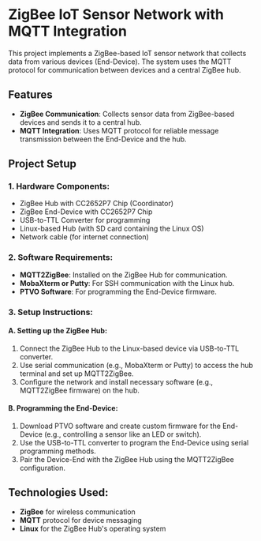 # ZigBee IoT Sensor Network with MQTT Integration

This project implements a ZigBee-based IoT sensor network that collects data from various devices (End-Device). The system uses the MQTT protocol for communication between devices and a central ZigBee hub. 

## Features
- **ZigBee Communication**: Collects sensor data from ZigBee-based devices and sends it to a central hub.
- **MQTT Integration**: Uses MQTT protocol for reliable message transmission between the End-Device and the hub.

## Project Setup

### 1. **Hardware Components**:
- ZigBee Hub with CC2652P7 Chip (Coordinator)
- ZigBee End-Device with CC2652P7 Chip
- USB-to-TTL Converter for programming
- Linux-based Hub (with SD card containing the Linux OS)
- Network cable (for internet connection)
  
### 2. **Software Requirements**:
- **MQTT2ZigBee**: Installed on the ZigBee Hub for communication.
- **MobaXterm or Putty**: For SSH communication with the Linux hub.
- **PTVO Software**: For programming the End-Device firmware.

### 3. **Setup Instructions**:

#### A. **Setting up the ZigBee Hub**:
1. Connect the ZigBee Hub to the Linux-based device via USB-to-TTL converter.
2. Use serial communication (e.g., MobaXterm or Putty) to access the hub terminal and set up MQTT2ZigBee.
3. Configure the network and install necessary software (e.g., MQTT2ZigBee firmware) on the hub.

#### B. **Programming the End-Device**:
1. Download PTVO software and create custom firmware for the End-Device (e.g., controlling a sensor like an LED or switch).
2. Use the USB-to-TTL converter to program the End-Device using serial programming methods.
3. Pair the Device-End with the ZigBee Hub using the MQTT2ZigBee configuration.


## Technologies Used:
- **ZigBee** for wireless communication
- **MQTT** protocol for device messaging
- **Linux** for the ZigBee Hub's operating system

